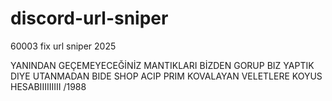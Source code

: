 # discord-url-sniper
60003 fix url sniper 2025

YANINDAN GEÇEMEYECEĞİNİZ MANTIKLARI BİZDEN GORUP BIZ YAPTIK DIYE UTANMADAN BIDE SHOP ACIP PRIM KOVALAYAN VELETLERE KOYUS HESABIIIIIIIII /1988
